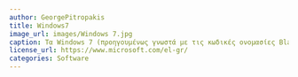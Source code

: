 ```yaml
---
author: GeorgePitropakis
title: Windows7
image_url: images/Windows 7.jpg
caption: Τα Windows 7 (προηγουμένως γνωστά με τις κωδικές ονομασίες Blackcomb και Vienna) είναι ο διάδοχος των Windows Vista.Τα Windows 7 κυκλοφόρησαν στις 22 Οκτωβρίου 2009 και σε 32-bit και σε 64-bit εκδόσεις.
license_url: https://www.microsoft.com/el-gr/
categories: Software
---
```

